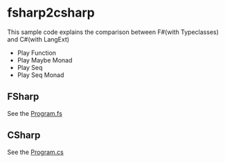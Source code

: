 fsharp2csharp
=============
This sample code explains the comparison between F#(with Typeclasses) and C#(with LangExt)

* Play Function
* Play Maybe Monad
* Play Seq
* Play Seq Monad

## FSharp
See the [Program.fs](https://github.com/otf/fsharp2csharp/blob/master/fsharp2csharp/FSharpCode/Program.fs "Program.fs")

## CSharp
See the [Program.cs](https://github.com/otf/fsharp2csharp/blob/master/fsharp2csharp/CSharpCode/Program.cs "Program.cs")
